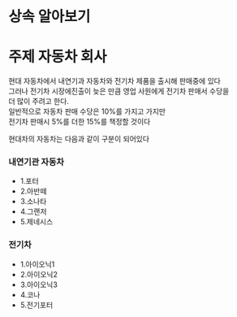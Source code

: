 # 상속 알아보기

# 주제 자동차 회사

현대 자동차에서 내연기과 자동차와 전기차 제품을 출시해 판매중에 있다 <br/>
그러나 전기차 시장에진출이 늦은 만큼 영업 사원에게 전기차 판매서 수당을<br/>
더 많이 주려고 한다.<br/>
일반적으로 자동차 판매 수당은 10%를 가지고 가지만<br/>
전기차 판매시 5%를 더한 15%를 책정할 것이다<br/>

현대차의 자동차는 다음과 같이 구분이 되어있다<br/>

### 내연기관 자동차
- 1.포터
- 2.아반떼
- 3.소나타
- 4.그랜저
- 5.제네시스

### 전기차
- 1.아이오닉1
- 2.아이오닉2
- 3.아이오닉3
- 4.코나
- 5.전기포터